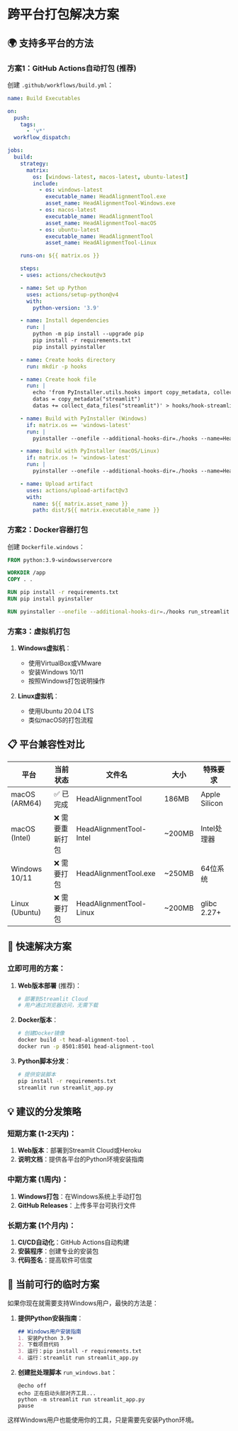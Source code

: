 # 跨平台打包解决方案

## 🌍 支持多平台的方法

### 方案1：GitHub Actions自动打包 (推荐)

创建 `.github/workflows/build.yml`：

```yaml
name: Build Executables

on:
  push:
    tags:
      - 'v*'
  workflow_dispatch:

jobs:
  build:
    strategy:
      matrix:
        os: [windows-latest, macos-latest, ubuntu-latest]
        include:
          - os: windows-latest
            executable_name: HeadAlignmentTool.exe
            asset_name: HeadAlignmentTool-Windows.exe
          - os: macos-latest
            executable_name: HeadAlignmentTool
            asset_name: HeadAlignmentTool-macOS
          - os: ubuntu-latest
            executable_name: HeadAlignmentTool
            asset_name: HeadAlignmentTool-Linux

    runs-on: ${{ matrix.os }}

    steps:
    - uses: actions/checkout@v3

    - name: Set up Python
      uses: actions/setup-python@v4
      with:
        python-version: '3.9'

    - name: Install dependencies
      run: |
        python -m pip install --upgrade pip
        pip install -r requirements.txt
        pip install pyinstaller

    - name: Create hooks directory
      run: mkdir -p hooks

    - name: Create hook file
      run: |
        echo 'from PyInstaller.utils.hooks import copy_metadata, collect_data_files
        datas = copy_metadata("streamlit")
        datas += collect_data_files("streamlit")' > hooks/hook-streamlit.py

    - name: Build with PyInstaller (Windows)
      if: matrix.os == 'windows-latest'
      run: |
        pyinstaller --onefile --additional-hooks-dir=./hooks --name=HeadAlignmentTool run_streamlit.py --clean

    - name: Build with PyInstaller (macOS/Linux)
      if: matrix.os != 'windows-latest'
      run: |
        pyinstaller --onefile --additional-hooks-dir=./hooks --name=HeadAlignmentTool run_streamlit.py --clean

    - name: Upload artifact
      uses: actions/upload-artifact@v3
      with:
        name: ${{ matrix.asset_name }}
        path: dist/${{ matrix.executable_name }}
```

### 方案2：Docker容器打包

创建 `Dockerfile.windows`：
```dockerfile
FROM python:3.9-windowsservercore

WORKDIR /app
COPY . .

RUN pip install -r requirements.txt
RUN pip install pyinstaller

RUN pyinstaller --onefile --additional-hooks-dir=./hooks run_streamlit.py
```

### 方案3：虚拟机打包

1. **Windows虚拟机**：
   - 使用VirtualBox或VMware
   - 安装Windows 10/11
   - 按照Windows打包说明操作

2. **Linux虚拟机**：
   - 使用Ubuntu 20.04 LTS
   - 类似macOS的打包流程

## 📋 平台兼容性对比

| 平台 | 当前状态 | 文件名 | 大小 | 特殊要求 |
|------|----------|--------|------|----------|
| macOS (ARM64) | ✅ 已完成 | HeadAlignmentTool | 186MB | Apple Silicon |
| macOS (Intel) | ❌ 需要重新打包 | HeadAlignmentTool-Intel | ~200MB | Intel处理器 |
| Windows 10/11 | ❌ 需要打包 | HeadAlignmentTool.exe | ~250MB | 64位系统 |
| Linux (Ubuntu) | ❌ 需要打包 | HeadAlignmentTool-Linux | ~200MB | glibc 2.27+ |

## 🚀 快速解决方案

### 立即可用的方案：

1. **Web版本部署** (推荐)：
   ```bash
   # 部署到Streamlit Cloud
   # 用户通过浏览器访问，无需下载
   ```

2. **Docker版本**：
   ```bash
   # 创建Docker镜像
   docker build -t head-alignment-tool .
   docker run -p 8501:8501 head-alignment-tool
   ```

3. **Python脚本分发**：
   ```bash
   # 提供安装脚本
   pip install -r requirements.txt
   streamlit run streamlit_app.py
   ```

## 💡 建议的分发策略

### 短期方案 (1-2天内)：
1. **Web版本**：部署到Streamlit Cloud或Heroku
2. **说明文档**：提供各平台的Python环境安装指南

### 中期方案 (1周内)：
1. **Windows打包**：在Windows系统上手动打包
2. **GitHub Releases**：上传多平台可执行文件

### 长期方案 (1个月内)：
1. **CI/CD自动化**：GitHub Actions自动构建
2. **安装程序**：创建专业的安装包
3. **代码签名**：提高软件可信度

## 🔧 当前可行的临时方案

如果你现在就需要支持Windows用户，最快的方法是：

1. **提供Python安装指南**：
   ```markdown
   ## Windows用户安装指南
   1. 安装Python 3.9+
   2. 下载项目代码
   3. 运行：pip install -r requirements.txt
   4. 运行：streamlit run streamlit_app.py
   ```

2. **创建批处理脚本** `run_windows.bat`：
   ```batch
   @echo off
   echo 正在启动头部对齐工具...
   python -m streamlit run streamlit_app.py
   pause
   ```

这样Windows用户也能使用你的工具，只是需要先安装Python环境。 